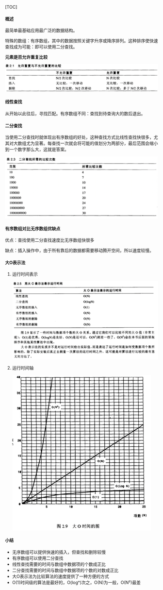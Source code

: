[TOC]



#### **概述**

最简单最基础应用最广泛的数据结构。

特殊的数组：有序数组，其中的数据按照关键字升序或降序排列。这种排序使快速查找成为可能：即可以使用二分查找。

**元素是否允许重复比较**

<img src="all_images/image-20200405160830327.png" style="zoom:50%" />

#### **线性查找**

从开始以此往后，寻找匹配。有序数组不同：查找到待查询大的数后退出。

#### **二分查找**

当使用二分查找时就体现出有序数组的好处，这种查找方式比线性查找快很多，尤其对大数组尤为显著。每查找一次就会将可能的值划分为两部分，最后范围会缩小到一个数字那么大，这就是答案。

<img src="all_images/image-20200405160935786.png" style="zoom:50%" />



#### **有序数组对比无序数组优缺点**

优点：查找使用二分查找速度比无序数组快很多

缺点：插入操作中，由于所有靠后的数据都需要移动腾开空间，所以速度较慢。

#### **大O表示法**

1. 运行时间表示

   <img src="all_images/image-20200405161204118.png" style="zoom:50%" />



2. 运行时间轴

   <img src="all_images/image-20200405161252463.png" style="zoom:50%" />



#### **小结**

- 无序数组可以提供快速的插入，但查找和删除较慢
- 有序数组可以使用二分查找
- 线性查找需要的时间与数组中数据项的个数成正比
- 二分查找需要的时间与数组中数据项的个数的对数成正比
- 大O表示法为比较算法的速度提供了一种方便的方式
- O(1)时间级的算法是最好的，O(logⁿ)次之，O(N)为一般，O(N²)最差
